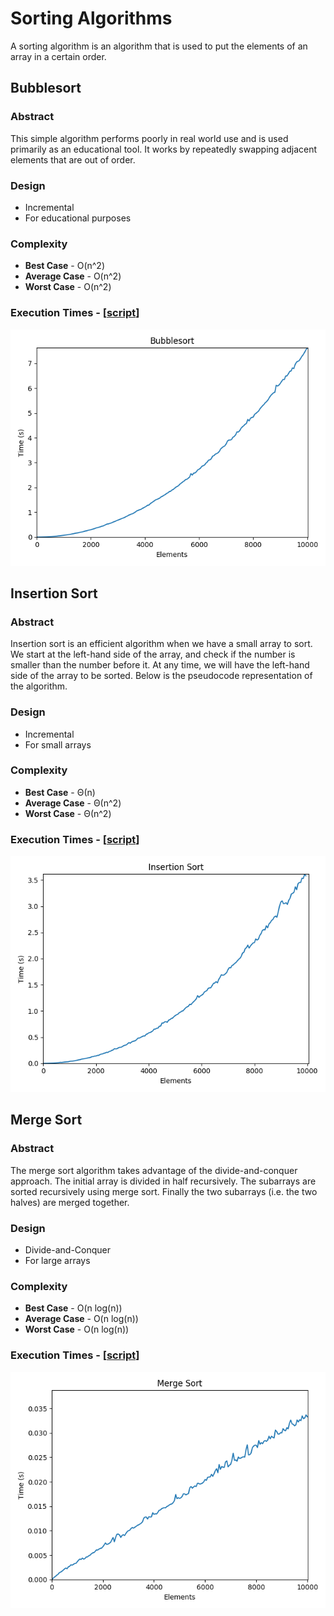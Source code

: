 # Sorting Algorithms

A sorting algorithm is an algorithm that is used to put the elements of an array in a certain order.

## Bubblesort

### Abstract

This simple algorithm performs poorly in real world use and is used primarily as an educational tool. It works by
repeatedly swapping adjacent elements that are out of order.

### Design

- Incremental
- For educational purposes

### Complexity

- **Best Case** - O(n^2)
- **Average Case** - O(n^2)
- **Worst Case** - O(n^2)

### Execution Times - [[script](/plots/bubblesort_plot.py)]

<p align="center">
  <img src="/plots/assets/bubblesort.png" alt="insertion sort">
</p>

## Insertion Sort

### Abstract

Insertion sort is an efficient algorithm when we have a small array to sort. We start at the left-hand side of the
array, and check if the number is smaller than the number before it. At any time, we will have the left-hand side of
the array to be sorted. Below is the pseudocode representation of the algorithm.

### Design

- Incremental
- For small arrays

### Complexity

- **Best Case** - Θ(n)
- **Average Case** - Θ(n^2)
- **Worst Case** - Θ(n^2)

### Execution Times - [[script](/plots/insertion_sort_plot.py)]

<p align="center">
  <img src="/plots/assets/insertion_sort.png" alt="insertion sort">
</p>

## Merge Sort

### Abstract

The merge sort algorithm takes advantage of the divide-and-conquer approach. The initial array is divided in half
recursively. The subarrays are sorted recursively using merge sort. Finally the two subarrays (i.e. the two halves)
are merged together.

### Design

- Divide-and-Conquer
- For large arrays

### Complexity

- **Best Case** - O(n log(n))
- **Average Case** - O(n log(n))
- **Worst Case** - O(n log(n))

### Execution Times - [[script](/plots/merge_sort_plot.py)]

<p align="center">
  <img src="/plots/assets/merge_sort.png" alt="merge sort">
</p>
